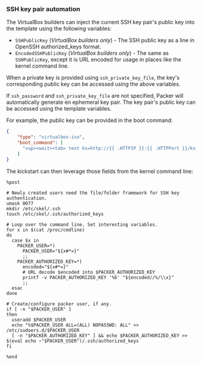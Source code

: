 ### SSH key pair automation

The VirtualBox builders can inject the current SSH key pair's public key into
the template using the following variables:

-   `SSHPublicKey` (*VirtualBox builders only*) - The SSH public key as a line
    in OpenSSH authorized_keys format.
-   `EncodedSSHPublicKey` (*VirtualBox builders only*) - The same as
    `SSHPublicKey`, except it is URL encoded for usage in places
    like the kernel command line.

When a private key is provided using `ssh_private_key_file`, the key's
corresponding public key can be accessed using the above variables.

If `ssh_password` and `ssh_private_key_file` are not specified, Packer will
automatically generate en ephemeral key pair. The key pair's public key can
be accessed using the template variables.

For example, the public key can be provided in the boot command:
```json
{
    "type": "virtualbox-iso",
    "boot_command": [
      "<up><wait><tab> text ks=http://{{ .HTTPIP }}:{{ .HTTPPort }}/ks.cfg PACKER_USER={{ user `username` }} PACKER_AUTHORIZED_KEY={{ .EncodedSSHPublicKey }}<enter>"
    ]
}
```

The kickstart can then leverage those fields from the kernel command line:
```
%post

# Newly created users need the file/folder framework for SSH key authentication.
umask 0077
mkdir /etc/skel/.ssh
touch /etc/skel/.ssh/authorized_keys

# Loop over the command line. Set interesting variables.
for x in $(cat /proc/cmdline)
do
  case $x in
    PACKER_USER=*)
      PACKER_USER="${x#*=}"
      ;;
    PACKER_AUTHORIZED_KEY=*)
      encoded="${x#*=}"
      # URL decode $encoded into $PACKER_AUTHORIZED_KEY
      printf -v PACKER_AUTHORIZED_KEY '%b' "${encoded//%/\\x}"
      ;;
  esac
done

# Create/configure packer user, if any.
if [ -n "$PACKER_USER" ]
then
  useradd $PACKER_USER
  echo "%$PACKER_USER ALL=(ALL) NOPASSWD: ALL" >> /etc/sudoers.d/$PACKER_USER
  [ -n "$PACKER_AUTHORIZED_KEY" ] && echo $PACKER_AUTHORIZED_KEY >> $(eval echo ~"$PACKER_USER")/.ssh/authorized_keys
fi

%end
```

